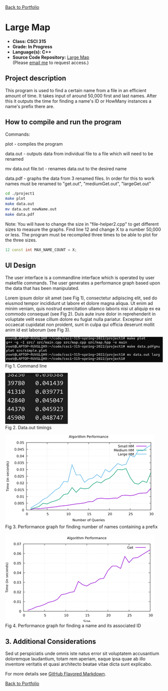[Back to Portfolio](./)

Large Map
===============

-   **Class: CSCI 315** 
-   **Grade: In Progress** 
-   **Language(s): C++** 
-   **Source Code Repository:** [Large Map](https://github.com/JoeKauf/csci-315-spring-2022/tree/master/project1)  
    (Please [email me](mailto:example@csustudent.net?subject=GitHub%20Access) to request access.)

## Project description

This program is used to find a certain name from a file in an efficient amount of time. It takes input of around 50,000 first and last names. After this it outputs the time for finding a name's ID or HowMany instances a name's prefix there are.

## How to compile and run the program

Commands:

plot - compiles the program

data.out - outputs data from individual file to a file which will need to be renamed

mv data.out file.txt - renames data.out to the desired name

data.pdf - graphs the data from 3 renamed files. In order for this to work names must be renamed to "get.out", "mediumGet.out", "largeGet.out"

```bash
cd ./project1
make plot
make data.out
mv data.out newName.out
make data.pdf
```

Note: You will have to change the size in "file-helper2.cpp" to get different sizes to measure the graphs. Find line 12 and change X to a number 50,000 or less. The program must be recompiled three times to be able to plot for the three sizes.
```file-helper2.cpp
12 const int MAX_NAME_COUNT = X;
```


## UI Design

The user interface is a commandline interface which is operated by user makefile commands. The user generates a performance graph based upon the data that has been manipulated.

Lorem ipsum dolor sit amet (see Fig 1), consectetur adipiscing elit, sed do eiusmod tempor incididunt ut labore et dolore magna aliqua. Ut enim ad minim veniam, quis nostrud exercitation ullamco laboris nisi ut aliquip ex ea commodo consequat (see Fig 2). Duis aute irure dolor in reprehenderit in voluptate velit esse cillum dolore eu fugiat nulla pariatur. Excepteur sint occaecat cupidatat non proident, sunt in culpa qui officia deserunt mollit anim id est laborum (see Fig 3).

![screenshot](images/MapCommands.png)  
Fig 1. Command line

![screenshot](images/MapOutData.png)  
Fig 2. Data.out timings

![screenshot](images/PerfHowMany.png)  
Fig 3. Performance graph for finding number of names containing a prefix

![screenshot](images/PerfSearch.png)  
Fig 4. Performance graph for finding a name and its associated ID

## 3. Additional Considerations

Sed ut perspiciatis unde omnis iste natus error sit voluptatem accusantium doloremque laudantium, totam rem aperiam, eaque ipsa quae ab illo inventore veritatis et quasi architecto beatae vitae dicta sunt explicabo. 

For more details see [GitHub Flavored Markdown](https://guides.github.com/features/mastering-markdown/).

[Back to Portfolio](./)
